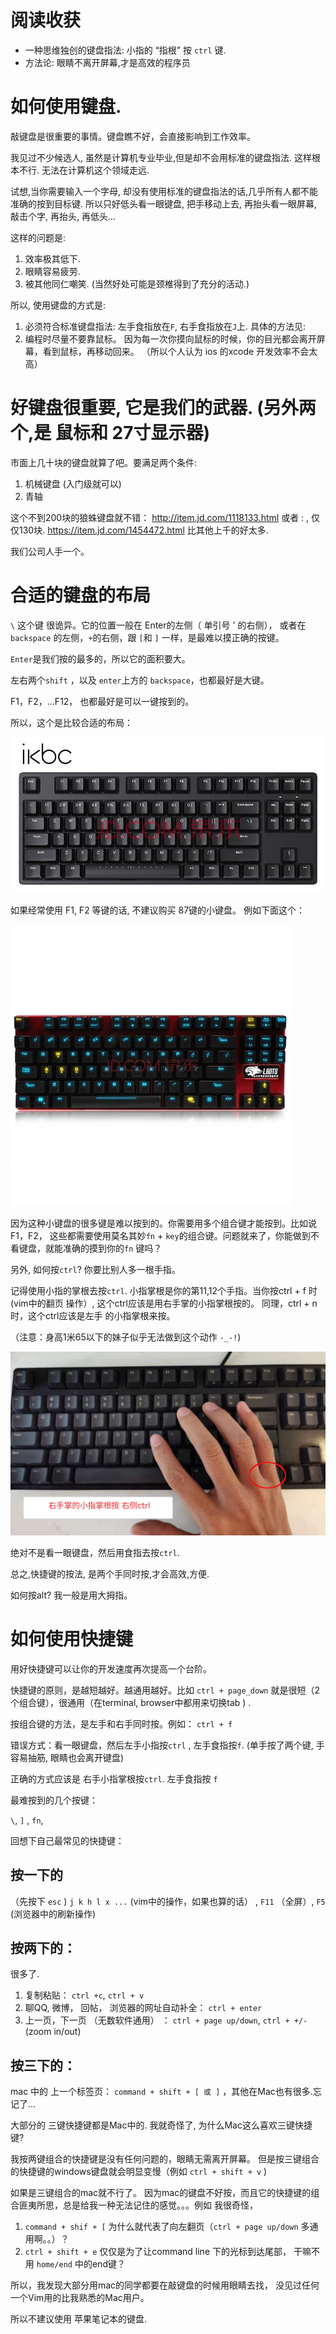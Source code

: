 # 阅读收获

- 一种思维独创的键盘指法: 小指的 “指根” 按 `ctrl` 键.
- 方法论: 眼睛不离开屏幕,才是高效的程序员

# 如何使用键盘.

敲键盘是很重要的事情。键盘瞧不好，会直接影响到工作效率。

我见过不少候选人, 虽然是计算机专业毕业,但是却不会用标准的键盘指法. 这样根本不行. 无法在计算机这个领域走远.

试想,当你需要输入一个字母, 却没有使用标准的键盘指法的话,几乎所有人都不能准确的按到目标键. 所以只好低头看一眼键盘, 把手移动上去, 再抬头看一眼屏幕, 敲击个字, 再抬头, 再低头...

这样的问题是:

1. 效率极其低下.
2. 眼睛容易疲劳.
3. 被其他同仁嘲笑.
(当然好处可能是颈椎得到了充分的活动.)

所以, 使用键盘的方式是:

1. 必须符合标准键盘指法: 左手食指放在`F`, 右手食指放在`J`上. 具体的方法见:
2. 编程时尽量不要靠鼠标。 因为每一次你摸向鼠标的时候，你的目光都会离开屏幕，看到鼠标，再移动回来。
（所以个人认为 ios 的xcode 开发效率不会太高）

# 好键盘很重要, 它是我们的武器. (另外两个,是 鼠标和 27寸显示器)

市面上几十块的键盘就算了吧。要满足两个条件:

1. 机械键盘 (入门级就可以)
2. 青轴

这个不到200块的狼蛛键盘就不错： http://item.jd.com/1118133.html  或者 :  , 仅仅130块. https://item.jd.com/1454472.html   比其他上千的好太多.

我们公司人手一个。

# 合适的键盘的布局

`\` 这个键 很诡异。它的位置一般在 Enter的左侧（ 单引号 ' 的右侧）， 或者在 `backspace` 的左侧，`+`的右侧，跟 `[`和 `]` 一样，是最难以摸正确的按键。

`Enter`是我们按的最多的，所以它的面积要大。

左右两个`shift` ，以及 `enter`上方的 `backspace`，也都最好是大键。

F1，F2，...F12， 也都最好是可以一键按到的。

所以，这个是比较合适的布局：

![比较合适的键盘图](images/ikbc_keyboard.jpeg)

如果经常使用 F1, F2 等键的话, 不建议购买 87键的小键盘。 例如下面这个：

![不好的87键键盘](images/bad_keyboard.jpeg)

因为这种小键盘的很多键是难以按到的。你需要用多个组合键才能按到。比如说F1，F2， 这些都需要使用莫名其妙`fn` + `key`的组合键。问题就来了，你能做到不看键盘，就能准确的摸到你的`fn` 键吗？

另外, 如何按`ctrl`? 你要比别人多一根手指。

记得使用小指的掌根去按`ctrl`. 小指掌根是你的第11,12个手指。当你按ctrl + f 时(vim中的翻页 操作）, 这个ctrl应该是用右手掌的小指掌根按的。 同理，ctrl + n 时，这个ctrl应该是左手 的小指掌根来按。

（注意：身高1米65以下的妹子似乎无法做到这个动作 `-_-!`)

![press-control](images/press_control.jpeg)

绝对不是看一眼键盘，然后用食指去按`ctrl`.

总之,快捷键的按法, 是两个手同时按,才会高效,方便.

如何按alt? 我一般是用大拇指。

# 如何使用快捷键

用好快捷键可以让你的开发速度再次提高一个台阶。

快捷键的原则，是越短越好。越通用越好。比如 `ctrl + page_down` 就是很短（2个组合键），很通用（在terminal, browser中都用来切换tab ) .

按组合键的方法，是左手和右手同时按。例如： `ctrl + f`

错误方式：看一眼键盘，然后左手小指按`ctrl` , 左手食指按`f`. (单手按了两个键, 手容易抽筋, 眼睛也会离开键盘)

正确的方式应该是 右手小指掌根按`ctrl`. 左手食指按 `f`

最难按到的几个按键：

`\`, `]` , `fn`,

回想下自己最常见的快捷键：

## 按一下的
（先按下 `esc` )  `j k h l x ...` (vim中的操作，如果也算的话） , `F11` （全屏）, `F5` (浏览器中的刷新操作)

## 按两下的：

很多了.

1. 复制粘贴： `ctrl +c`, `ctrl + v`
2. 聊QQ, 微博， 回帖， 浏览器的网址自动补全： `ctrl + enter`
3. 上一页，下一页 （无数软件通用） ： `ctrl + page up/down`,  `ctrl + +/-` (zoom in/out)

## 按三下的：

mac 中的 上一个标签页： `command + shift + [ 或 ]`    ，其他在Mac也有很多.忘记了...

大部分的 三键快捷键都是Mac中的. 我就奇怪了, 为什么Mac这么喜欢三键快捷键?

我按两键组合的快捷键是没有任何问题的，眼睛无需离开屏幕。 但是按三键组合的快捷键的windows键盘就会明显变慢（例如  `ctrl + shift + v` )

如果是三键组合的mac就不行了。 因为mac的键盘不好按，而且它的快捷键的组合匪夷所思，总是给我一种无法记住的感觉。。。例如 我很奇怪，

1.  `command + shif + [` 为什么就代表了向左翻页（`ctrl + page up/down` 多通用啊。。）？
2.  `ctrl + shift + e` 仅仅是为了让command line 下的光标到达尾部， 干嘛不用 `home/end` 中的end键？

所以，我发现大部分用mac的同学都要在敲键盘的时候用眼睛去找， 没见过任何一个Vim用的比我熟悉的Mac用户。

所以不建议使用 苹果笔记本的键盘.

